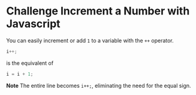 # Challenge Increment a Number with Javascript

You can easily increment or add `1` to a variable with the `++` operator.

```javascript
i++;
```

is the equivalent of

```javascript
i = i + 1;
```

**Note** The entire line becomes `i++;`, eliminating the need for the equal sign.
